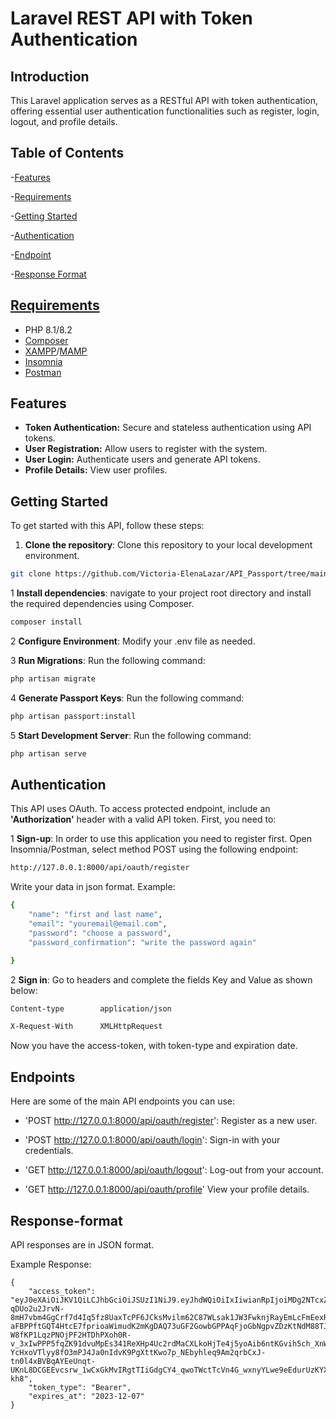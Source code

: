 # Laravel REST API with Token Authentication

## Introduction
This Laravel application serves as a RESTful API with token authentication, offering essential user authentication functionalities such as 
register, login, logout, and profile details.
## Table of Contents

-[Features](#features)

-[Requirements](#requirements)

-[Getting Started](#getting-started)

-[Authentication](#authentication)

-[Endpoint](#endpoints)

-[Response Format](#response-format)


## [Requirements](#requirements)

- PHP 8.1/8.2
- [Composer](https://getcomposer.org/)
- [XAMPP](https://www.apachefriends.org/index.html)/[MAMP](https://www.mamp.info/en/windows/)
- [Insomnia](https://insomnia.rest/download)
- [Postman](https://www.postman.com/)

## Features
- **Token Authentication:** Secure and stateless authentication using API tokens.
- **User Registration:** Allow users to register with the system.
- **User Login:** Authenticate users and generate API tokens.
- **Profile Details:** View user profiles.


## Getting Started

To get started with this API, follow these steps:

1. **Clone the repository**: Clone this repository to your local development environment.
```bash
git clone https://github.com/Victoria-ElenaLazar/API_Passport/tree/main
```
1 **Install dependencies**: navigate to your project root directory and install
the required dependencies using Composer.
```bash
composer install
```
2 **Configure Environment**: Modify your .env file as needed.

3 **Run Migrations**: Run the following command:

```bash
php artisan migrate
```
4  **Generate Passport Keys**: Run the following command:

```bash
php artisan passport:install
```
5  **Start Development Server**: Run the following command:

```bash
php artisan serve
```


## Authentication

This API uses OAuth. To access protected endpoint, include an
**'Authorization'** header with a valid API token. First, you need to:

1 **Sign-up**: In order to use this application you need to register first.
Open Insomnia/Postman, select method POST using the following endpoint:
```bash
http://127.0.0.1:8000/api/oauth/register
```

Write your data in json format. Example:
```bash
{ 
    "name": "first and last name",
    "email": "youremail@email.com",
	"password": "choose a password",
	"password_confirmation": "write the password again"

}
```
2 **Sign in**: Go to headers and complete the fields Key and Value as shown below:
```bash
Content-type        application/json

X-Request-With      XMLHttpRequest
```

Now you have the access-token, with token-type and expiration date.
## Endpoints

Here are some of the main API endpoints you can use:

- 'POST http://127.0.0.1:8000/api/oauth/register': Register as a new user.

- 'POST http://127.0.0.1:8000/api/oauth/login': Sign-in with your credentials.

- 'GET http://127.0.0.1:8000/api/oauth/logout': Log-out from your account.

- 'GET http://127.0.0.1:8000/api/oauth/profile' View your profile details.


## Response-format

API responses are in JSON format.

Example Response:

````
{
    "access_token": "eyJ0eXAiOiJKV1QiLCJhbGciOiJSUzI1NiJ9.eyJhdWQiOiIxIiwianRpIjoiMDg2NTcxZTM4NjgyODhlNDk5ZTMxNjc5OTg0NzUwNmVhN2QwYTA4MDQyOThlMDQxNTlhNWRlMmQ2ODhhYzcxYmUwMjE2YTcwNTM0NzU3YmYiLCJpYXQiOjE3MDA3NDU4MzQuMDE3NTc0LCJuYmYiOjE3MDA3NDU4MzQuMDE3NTgyLCJleHAiOjE3MzIzNjgyMzMuOTk2MjksInN1YiI6IjEiLCJzY29wZXMiOltdfQ.btWSNhUgU2x3hlC0iNOyIkPBZarJw8AHnsG7C_HXQQYk959U_CsTSrBuy0W4g2GvrkOTeSGmrehJCeF6Ku5gRkm8dobDulpQCE5yxwiiCvs11VQGU7-qDUo2u2JrvN-8mH7vbm4GgCrf7d4Iq5fz8UaxTcPF6JCksMvilm62C87WLsak1JW3FwknjRayEmLcFmEexR6RWxPxc7OmF-aFBPPftGQT4HtcE7fprioaWimudK2mKgDAQ73uGF2GowbGPPAqFjoGbNgpvZDzKtNdM88TJgq2-W8fKP1LqzPNOjPF2HTDhPXoh0R-v_3xIwPPP5fqZK91dvuMpEs341ReXHp4Uc2rdMaCXLkoHjTe4j5yoAib6ntKGvih5ch_XnWhXu11f1DfRIqTrMlbU6l8Euno8vUxxfo0Yf0torQYtVWs7nX5YgH2MEW5KNybtYbxnohp2q0YF6kyBqInegu2p2rcM_ZMTwmtigw3bXguG2XQH-YcHxoVTlyy8fO3mPJ4Ja0nIdvK9PgXttKwo7p_NEbyhleq9Am2qrbCxJ-tn0l4xBVBqAYEeUnqt-UKnL8DCGEEvcsrw_1wCxGkMvIRgtTIiGdgCY4_qwoTWctTcVn4G_wxnyYLwe9eEdurUzKYXJHKtbCJJVH6jsJSXHHnsQoWOCewn7LaKjHtooj-kh8",
    "token_type": "Bearer",
    "expires_at": "2023-12-07"
}
````


